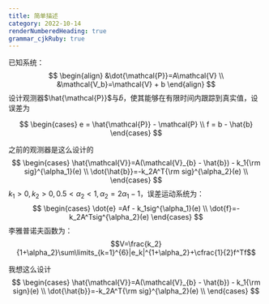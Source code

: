 ```yaml
---
title: 简单描述
category: 2022-10-14
renderNumberedHeading: true
grammar_cjkRuby: true
---
```



已知系统：
$$
\begin{align}
&\dot{\mathcal{P}}=A\mathcal{V} \\
&\mathcal{V_b}=\mathcal{V} + b
\end{align}
$$
设计观测器$\hat{\mathcal{P}}$与$\hat{b}$，使其能够在有限时间内跟踪到真实值，设误差为

$$
\begin{cases}
e = \hat{\mathcal{P}} - \mathcal{P} \\
f = b - \hat{b}
\end{cases}
$$

之前的观测器是这么设计的
$$
\begin{cases}
\hat{\mathcal{V}}=A(\mathcal{V}_{b} - \hat{b}) - k_1{\rm sig}^{\alpha_1}(e) \\
\dot{\hat{b}}=-k_2A^T{\rm sig}^{\alpha_2}(e) \\
\end{cases}
$$
$k_1>0,k_2>0,0.5<\alpha_2<1,\alpha_2=2\alpha_1-1$，误差运动系统为：
$$
\begin{cases}
\dot{e} =Af - k_1sig^{\alpha_1}(e) \\
\dot{f}=-k_2A^Tsig^{\alpha_2}(e)
\end{cases}
$$
李雅普诺夫函数为：
$$V=\frac{k_2}{1+\alpha_2}\sum\limits_{k=1}^{6}|e_k|^{1+\alpha_2}+\cfrac{1}{2}f^Tf$$

我想这么设计
$$
\begin{cases}
\hat{\mathcal{V}}=A(\mathcal{V}_{b} - \hat{b}) - k_1{\rm sign}(e) \\
\dot{\hat{b}}=-k_2A^T{\rm sig}^{\alpha_2}(e) \\
\end{cases}
$$